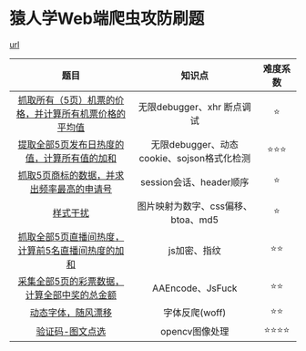 # 猿人学Web端爬虫攻防刷题

[url](https://match.yuanrenxue.cn/list "点我")

|                                 题目                                 |                   知识点                   | 难度系数 |
| :-------------------------------------------------------------------: | :----------------------------------------: | :------: |
| [抓取所有（5页）机票的价格，并计算所有机票价格的平均值](1.practice1 "点我") |         无限debugger、xhr 断点调试         |    ⭐    |
|      [提取全部5页发布日热度的值，计算所有值的加和](2.practice2 "点我")      | 无限debugger、动态cookie、sojson格式化检测 |  ⭐⭐⭐  |
|       [抓取5页商标的数据，并求出频率最高的申请号](3.practice3 "点我")       |          session会话、header顺序          |    ⭐    |
|                       [样式干扰](4.practice4 "点我")                       |     图片映射为数字、css偏移、btoa、md5     |    ⭐    |
|   [抓取全部5页直播间热度，计算前5名直播间热度的加和](5.practice5 "点我")   |                js加密、指纹                |   ⭐⭐   |
|      [采集全部5页的彩票数据，计算全部中奖的总金额](6.practice6 "点我")      |              AAEncode、JsFuck              |   ⭐⭐   |
|                  [动态字体，随风漂移](7.practice7 "点我")                  |               字体反爬(woff)               |   ⭐⭐   |
|                           [验证码-图文点选]()                           |               opencv图像处理               | ⭐⭐⭐⭐ |
